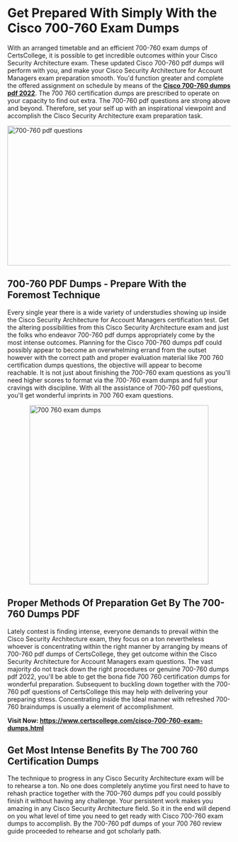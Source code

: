 <h1><strong>Get Prepared With Simply With the Cisco 700-760 Exam Dumps&nbsp;</strong></h1>
<p><span style="font-weight: 400;">With an arranged timetable and an efficient  700-760 exam dumps of CertsCollege, it is possible to get incredible outcomes within your Cisco Security Architecture exam. These updated Cisco 700-760 pdf dumps will perform with you, and make your Cisco Security Architecture for Account Managers exam preparation smooth. You'd function greater and complete the offered assignment on schedule by means of the <strong><a href="https://www.certscollege.com/cisco-700-760-exam-dumps.html">Cisco 700-760 dumps pdf 2022</a></strong>. The 700 760 certification dumps are prescribed to operate on your capacity to find out extra. The  700-760 pdf questions are strong above and beyond. Therefore, set your self up with an inspirational viewpoint and accomplish the Cisco Security Architecture exam preparation task.&nbsp;</span></p>
<p><span style="font-weight: 400;"><img style="display: block; margin-left: auto; margin-right: auto;" src="https://i.ibb.co/CPDK3ps/Yellow-and-Blue-Initiative-Blog-Banner.png" alt="700-760 pdf questions" width="559" height="315" /></span></p>
<h2><strong>700-760 PDF Dumps - Prepare With the Foremost Technique</strong></h2>
<p><span style="font-weight: 400;">Every single year there is a wide variety of understudies showing up inside the Cisco Security Architecture for Account Managers certification test. Get the altering possibilities from this Cisco Security Architecture exam and just the folks who endeavor 700-760 pdf dumps appropriately come by the most intense outcomes. Planning for the Cisco 700-760 dumps pdf could possibly appear to become an overwhelming errand from the outset however with the correct path and proper evaluation material like 700 760 certification dumps questions, the objective will appear to become reachable. It is not just about finishing the 700-760 exam questions as you'll need higher scores to format via the 700-760 exam dumps and full your cravings with discipline. With all the assistance of 700-760 pdf questions, you'll get wonderful imprints in 700 760 exam questions.</span></p>
<p><span style="font-weight: 400;"><a href="https://tinyurl.com/y885o748"><img style="display: block; margin-left: auto; margin-right: auto;" src="https://i.ibb.co/9tMrhdY/Teacher-Appreciation-Invitation.png" alt="700 760 exam dumps " width="404" height="404" /></a></span></p>
<h2><strong>Proper Methods Of Preparation Get By The 700-760 Dumps PDF</strong></h2>
<p><span style="font-weight: 400;">Lately contest is finding intense, everyone demands to prevail within the Cisco Security Architecture exam, they focus on a ton nevertheless whoever is concentrating within the right manner by arranging by means of 700-760 pdf dumps of CertsCollege, they get outcome within the Cisco Security Architecture for Account Managers exam questions. The vast majority do not track down the right procedures or genuine 700-760 dumps pdf 2022, you'll be able to get the bona fide 700 760 certification dumps for wonderful preparation. Subsequent to buckling down together with the  700-760 pdf questions of CertsCollege this may help with delivering your preparing stress. Concentrating inside the Ideal manner with refreshed 700-760 braindumps is usually a element of accomplishment.</span></p>
<p><span style="font-weight: 400;"><strong>Visit Now: <a href="https://www.certscollege.com/cisco-700-760-exam-dumps.html">https://www.certscollege.com/cisco-700-760-exam-dumps.html</a></strong></span></p>
<h2><strong>Get Most Intense Benefits By The 700 760 Certification Dumps</strong></h2>
<p><span style="font-weight: 400;">The technique to progress in any Cisco Security Architecture exam will be to rehearse a ton. No one does completely anytime you first need to have to rehash practice together with the 700-760 dumps pdf you could possibly finish it without having any challenge. Your persistent work makes you amazing in any Cisco Security Architecture field. So it in the end will depend on you what level of time you need to get ready with Cisco 700-760 exam dumps to accomplish. By the 700-760 pdf dumps of your 700 760 review guide proceeded to rehearse and got scholarly path.</span></p>
